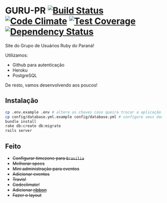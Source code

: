# GURU-PR [![Build Status](https://travis-ci.org/guru-pr/gurupr.svg?branch=master)](https://travis-ci.org/guru-pr/gurupr) [![Code Climate](https://codeclimate.com/github/guru-pr/gurupr/badges/gpa.svg)](https://codeclimate.com/github/guru-pr/gurupr) [![Test Coverage](https://codeclimate.com/github/guru-pr/gurupr/badges/coverage.svg)](https://codeclimate.com/github/guru-pr/gurupr) [![Dependency Status](https://img.shields.io/gemnasium/guru-pr/gurupr.svg)](https://gemnasium.com/guru-pr/gurupr)

Site do Grupo de Usuários Ruby do Paraná!

Utilizamos:
- Github para autenticação
- Heroku
- PostgreSQL

De resto, vamos desenvolvendo aos poucos!

## Instalação

```bash
cp .env.example .env # altere as chaves caso queira trocar a aplicação
cp config/database.yml.example config/database.yml # configure seus dados de acesso ao DB
bundle install
rake db:create db:migrate
rails server
```

## Feito

- ~~Configurar timezone para `Brasilia`~~
- ~~Melhorar specs~~
- ~~Mini administração para eventos~~
- ~~Adicionar eventos~~
- ~~Travis!~~
- ~~Codeclimate!~~
- ~~Adicionar [ribbon](https://github.com/blog/273-github-ribbons)~~
- ~~Fazer o layout~~
